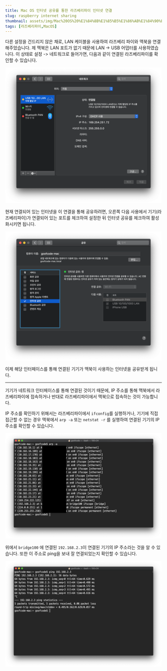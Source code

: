 ```yaml
---
title: Mac OS 인터넷 공유를 통한 라즈베리파이 인터넷 연결
slug: raspberry internet sharing
thumbnail: assets/img/Mac%20OS%20%E1%84%8B%E1%85%B5%E1%86%AB%E1%84%90%E1%85%A5%E1%84%82%E1%85%A6%E1%86%BA%20%E1%84%80%E1%85%A9%E1%86%BC%E1%84%8B%E1%85%B2%E1%84%85%E1%85%B3%E1%86%AF%20%E1%84%90%E1%85%A9%E1%86%BC%E1%84%92%E1%85%A1%E1%86%AB%20%E1%84%85%E1%85%A1%E1%84%8C%E1%85%B3%E1%84%87%E1%85%A6%E1%84%85%E1%85%B5%E1%84%91%E1%85%A1%E1%84%8B%E1%85%B5%20%E1%84%8B%E1%85%B5%E1%86%AB%E1%84%90%E1%85%A5%E1%84%82%E1%85%A6%E1%86%BA%20%E1%84%8B%E1%85%A7%E1%86%AB%E1%84%80%E1%85%A7%E1%86%AF/050AC163-4851-4AA2-B60F-82AC086A7895.png
tags: [라즈베리파이,MacOS]
---
```

 

다른 설정을 건드리지 않은 채로, LAN 케이블을 사용하여 라즈베리 파이와 맥북을 연결해주었습니다. 제 맥북은 LAN 포트가 없기 때문에 LAN -> USB 어댑터를 사용하였습니다. 이 상태로 설정 -> 네트워크로 들어가면, 다음과 같이 연결된 라즈베리파이를 확인할  수 있습니다. 

![](/assets/img/Mac%20OS%20%E1%84%8B%E1%85%B5%E1%86%AB%E1%84%90%E1%85%A5%E1%84%82%E1%85%A6%E1%86%BA%20%E1%84%80%E1%85%A9%E1%86%BC%E1%84%8B%E1%85%B2%E1%84%85%E1%85%B3%E1%86%AF%20%E1%84%90%E1%85%A9%E1%86%BC%E1%84%92%E1%85%A1%E1%86%AB%20%E1%84%85%E1%85%A1%E1%84%8C%E1%85%B3%E1%84%87%E1%85%A6%E1%84%85%E1%85%B5%E1%84%91%E1%85%A1%E1%84%8B%E1%85%B5%20%E1%84%8B%E1%85%B5%E1%86%AB%E1%84%90%E1%85%A5%E1%84%82%E1%85%A6%E1%86%BA%20%E1%84%8B%E1%85%A7%E1%86%AB%E1%84%80%E1%85%A7%E1%86%AF/050AC163-4851-4AA2-B60F-82AC086A7895.png)

현재 연결되어 있는 인터넷을 이 연결을 통해 공유하려면,  오른쪽 다음 사용에서 기기(라즈베리파이)가 연결되어 있는 포트를 체크하여 설정한 뒤 인터넷 공유를 체크하여 활성화시키면 됩니다.

![](/assets/img/Mac%20OS%20%E1%84%8B%E1%85%B5%E1%86%AB%E1%84%90%E1%85%A5%E1%84%82%E1%85%A6%E1%86%BA%20%E1%84%80%E1%85%A9%E1%86%BC%E1%84%8B%E1%85%B2%E1%84%85%E1%85%B3%E1%86%AF%20%E1%84%90%E1%85%A9%E1%86%BC%E1%84%92%E1%85%A1%E1%86%AB%20%E1%84%85%E1%85%A1%E1%84%8C%E1%85%B3%E1%84%87%E1%85%A6%E1%84%85%E1%85%B5%E1%84%91%E1%85%A1%E1%84%8B%E1%85%B5%20%E1%84%8B%E1%85%B5%E1%86%AB%E1%84%90%E1%85%A5%E1%84%82%E1%85%A6%E1%86%BA%20%E1%84%8B%E1%85%A7%E1%86%AB%E1%84%80%E1%85%A7%E1%86%AF/24BF1B44-F32D-4F38-9BB2-517AC569380C.png)

이제 해당 인터페이스를 통해 연결된 기기가 맥북이 사용하는 인터넷을 공유받게 됩니다. 

- - - -

기기가 네트워크 인터페이스를 통해 연결된 것이기 때문에, IP 주소를 통해 맥북에서 라즈베리파이에 접속하거나 반대로 라즈베리파이에서 맥북으로 접속하는 것이 가능합니다.

IP 주소를 확인하기 위해서는 라즈베리파이에서 `ifconfig`를 실행하거나, 기기에 직접 접근할 수 없는 경우 맥북에서 `arp -a` 또는 `netstat -r` 를 실행하여 연결된 기기의 IP 주소를 확인할 수 있습니다.

![](/assets/img/Mac%20OS%20%E1%84%8B%E1%85%B5%E1%86%AB%E1%84%90%E1%85%A5%E1%84%82%E1%85%A6%E1%86%BA%20%E1%84%80%E1%85%A9%E1%86%BC%E1%84%8B%E1%85%B2%E1%84%85%E1%85%B3%E1%86%AF%20%E1%84%90%E1%85%A9%E1%86%BC%E1%84%92%E1%85%A1%E1%86%AB%20%E1%84%85%E1%85%A1%E1%84%8C%E1%85%B3%E1%84%87%E1%85%A6%E1%84%85%E1%85%B5%E1%84%91%E1%85%A1%E1%84%8B%E1%85%B5%20%E1%84%8B%E1%85%B5%E1%86%AB%E1%84%90%E1%85%A5%E1%84%82%E1%85%A6%E1%86%BA%20%E1%84%8B%E1%85%A7%E1%86%AB%E1%84%80%E1%85%A7%E1%86%AF/%E1%84%89%E1%85%B3%E1%84%8F%E1%85%B3%E1%84%85%E1%85%B5%E1%86%AB%E1%84%89%E1%85%A3%E1%86%BA%202018-11-20%20%E1%84%8B%E1%85%A9%E1%84%8C%E1%85%A5%E1%86%AB%2012.07.50.png)

위에서 `bridge100` 에 연결된 `192.168.2.3`이 연결된 기기의 IP 주소라는 것을 알 수 있습니다.  또한 이 주소로 ping을 보내 잘 연결되었는지 확인할 수 있습니다.

![](/assets/img/Mac%20OS%20%E1%84%8B%E1%85%B5%E1%86%AB%E1%84%90%E1%85%A5%E1%84%82%E1%85%A6%E1%86%BA%20%E1%84%80%E1%85%A9%E1%86%BC%E1%84%8B%E1%85%B2%E1%84%85%E1%85%B3%E1%86%AF%20%E1%84%90%E1%85%A9%E1%86%BC%E1%84%92%E1%85%A1%E1%86%AB%20%E1%84%85%E1%85%A1%E1%84%8C%E1%85%B3%E1%84%87%E1%85%A6%E1%84%85%E1%85%B5%E1%84%91%E1%85%A1%E1%84%8B%E1%85%B5%20%E1%84%8B%E1%85%B5%E1%86%AB%E1%84%90%E1%85%A5%E1%84%82%E1%85%A6%E1%86%BA%20%E1%84%8B%E1%85%A7%E1%86%AB%E1%84%80%E1%85%A7%E1%86%AF/5083992C-891B-4816-BA83-AE3240B86F88.png)